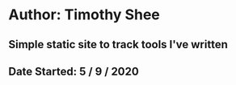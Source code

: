 # Author: Timothy Shee

## Simple static site to track tools I've written

## Date Started: 5 / 9 / 2020

